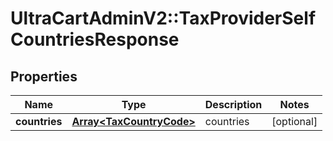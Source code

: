# UltraCartAdminV2::TaxProviderSelfCountriesResponse

## Properties
Name | Type | Description | Notes
------------ | ------------- | ------------- | -------------
**countries** | [**Array&lt;TaxCountryCode&gt;**](TaxCountryCode.md) | countries | [optional] 



